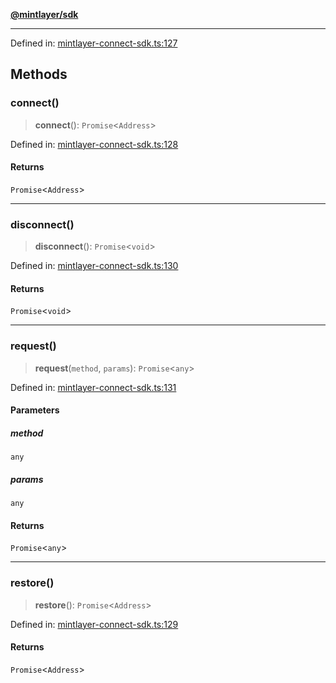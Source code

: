 [**@mintlayer/sdk**](../README.md)

***

Defined in: [mintlayer-connect-sdk.ts:127](https://github.com/mintlayer/mintlayer-connect-sdk/blob/18f92ef844c9ea3c1db66b69d7478d674343954b/packages/sdk/src/mintlayer-connect-sdk.ts#L127)

## Methods

### connect()

> **connect**(): `Promise`\<`Address`\>

Defined in: [mintlayer-connect-sdk.ts:128](https://github.com/mintlayer/mintlayer-connect-sdk/blob/18f92ef844c9ea3c1db66b69d7478d674343954b/packages/sdk/src/mintlayer-connect-sdk.ts#L128)

#### Returns

`Promise`\<`Address`\>

***

### disconnect()

> **disconnect**(): `Promise`\<`void`\>

Defined in: [mintlayer-connect-sdk.ts:130](https://github.com/mintlayer/mintlayer-connect-sdk/blob/18f92ef844c9ea3c1db66b69d7478d674343954b/packages/sdk/src/mintlayer-connect-sdk.ts#L130)

#### Returns

`Promise`\<`void`\>

***

### request()

> **request**(`method`, `params`): `Promise`\<`any`\>

Defined in: [mintlayer-connect-sdk.ts:131](https://github.com/mintlayer/mintlayer-connect-sdk/blob/18f92ef844c9ea3c1db66b69d7478d674343954b/packages/sdk/src/mintlayer-connect-sdk.ts#L131)

#### Parameters

##### method

`any`

##### params

`any`

#### Returns

`Promise`\<`any`\>

***

### restore()

> **restore**(): `Promise`\<`Address`\>

Defined in: [mintlayer-connect-sdk.ts:129](https://github.com/mintlayer/mintlayer-connect-sdk/blob/18f92ef844c9ea3c1db66b69d7478d674343954b/packages/sdk/src/mintlayer-connect-sdk.ts#L129)

#### Returns

`Promise`\<`Address`\>
